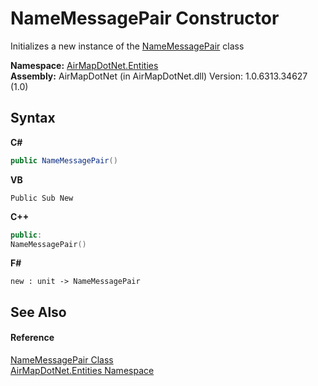 # NameMessagePair Constructor 
 

Initializes a new instance of the <a href="94458f9d-c039-b988-58b1-87334a17013a">NameMessagePair</a> class

**Namespace:**&nbsp;<a href="98571a09-2783-53ee-6a50-029c1c8ea39b">AirMapDotNet.Entities</a><br />**Assembly:**&nbsp;AirMapDotNet (in AirMapDotNet.dll) Version: 1.0.6313.34627 (1.0)

## Syntax

**C#**<br />
``` C#
public NameMessagePair()
```

**VB**<br />
``` VB
Public Sub New
```

**C++**<br />
``` C++
public:
NameMessagePair()
```

**F#**<br />
``` F#
new : unit -> NameMessagePair
```


## See Also


#### Reference
<a href="94458f9d-c039-b988-58b1-87334a17013a">NameMessagePair Class</a><br /><a href="98571a09-2783-53ee-6a50-029c1c8ea39b">AirMapDotNet.Entities Namespace</a><br />